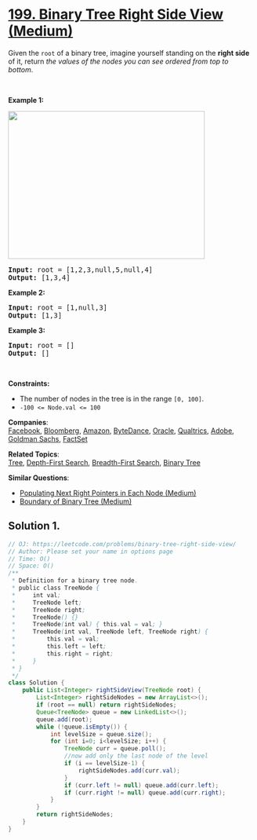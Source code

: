 # [199. Binary Tree Right Side View (Medium)](https://leetcode.com/problems/binary-tree-right-side-view/)

<p>Given the <code>root</code> of a binary tree, imagine yourself standing on the <strong>right side</strong> of it, return <em>the values of the nodes you can see ordered from top to bottom</em>.</p>

<p>&nbsp;</p>
<p><strong>Example 1:</strong></p>
<img alt="" src="https://assets.leetcode.com/uploads/2021/02/14/tree.jpg" style="width: 401px; height: 301px;">
<pre><strong>Input:</strong> root = [1,2,3,null,5,null,4]
<strong>Output:</strong> [1,3,4]
</pre>

<p><strong>Example 2:</strong></p>

<pre><strong>Input:</strong> root = [1,null,3]
<strong>Output:</strong> [1,3]
</pre>

<p><strong>Example 3:</strong></p>

<pre><strong>Input:</strong> root = []
<strong>Output:</strong> []
</pre>

<p>&nbsp;</p>
<p><strong>Constraints:</strong></p>

<ul>
	<li>The number of nodes in the tree is in the range <code>[0, 100]</code>.</li>
	<li><code>-100 &lt;= Node.val &lt;= 100</code></li>
</ul>

**Companies**:  
[Facebook](https://leetcode.com/company/facebook), [Bloomberg](https://leetcode.com/company/bloomberg), [Amazon](https://leetcode.com/company/amazon), [ByteDance](https://leetcode.com/company/bytedance), [Oracle](https://leetcode.com/company/oracle), [Qualtrics](https://leetcode.com/company/qualtrics), [Adobe](https://leetcode.com/company/adobe), [Goldman Sachs](https://leetcode.com/company/goldman-sachs), [FactSet](https://leetcode.com/company/factset)

**Related Topics**:  
[Tree](https://leetcode.com/tag/tree/), [Depth-First Search](https://leetcode.com/tag/depth-first-search/), [Breadth-First Search](https://leetcode.com/tag/breadth-first-search/), [Binary Tree](https://leetcode.com/tag/binary-tree/)

**Similar Questions**:

- [Populating Next Right Pointers in Each Node (Medium)](https://leetcode.com/problems/populating-next-right-pointers-in-each-node/)
- [Boundary of Binary Tree (Medium)](https://leetcode.com/problems/boundary-of-binary-tree/)

## Solution 1.

```java
// OJ: https://leetcode.com/problems/binary-tree-right-side-view/
// Author: Please set your name in options page
// Time: O()
// Space: O()
/**
 * Definition for a binary tree node.
 * public class TreeNode {
 *     int val;
 *     TreeNode left;
 *     TreeNode right;
 *     TreeNode() {}
 *     TreeNode(int val) { this.val = val; }
 *     TreeNode(int val, TreeNode left, TreeNode right) {
 *         this.val = val;
 *         this.left = left;
 *         this.right = right;
 *     }
 * }
 */
class Solution {
    public List<Integer> rightSideView(TreeNode root) {
        List<Integer> rightSideNodes = new ArrayList<>();
        if (root == null) return rightSideNodes;
        Queue<TreeNode> queue = new LinkedList<>();
        queue.add(root);
        while (!queue.isEmpty()) {
            int levelSize = queue.size();
            for (int i=0; i<levelSize; i++) {
                TreeNode curr = queue.poll();
                //now add only the last node of the level
                if (i == levelSize-1) {
                    rightSideNodes.add(curr.val);
                }
                if (curr.left != null) queue.add(curr.left);
                if (curr.right != null) queue.add(curr.right);
            }
        }
        return rightSideNodes;
    }
}

```
